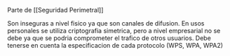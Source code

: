 Parte de [[Seguridad Perimetral]]

Son inseguras a nivel fisico ya que son canales de difusion.
En usos personales se utiliza criptografia simetrica, pero a nivel empresarial no se debe ya que se podria comprometer el trafico de otros usuarios.
Debe tenerse en cuenta la especificacion de cada protocolo  (WPS, WPA, WPA2)